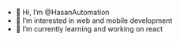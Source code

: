 - 👋 Hi, I’m @HasanAutomation
- 👀 I’m interested in web and mobile development
- 🌱 I’m currently learning and working on react

<!---
HasanAutomation/HasanAutomation is a ✨ special ✨ repository because its `README.md` (this file) appears on your GitHub profile.
You can click the Preview link to take a look at your changes.
--->

